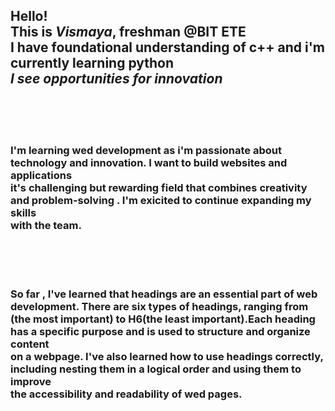 <!DOCTYPE html>
<html lang="en">
<head>
    <meta charset="UTF-8">
    <meta name="viewport" content="width=device-width, initial-scale=1.0">
    <title>Document</title>
</head>
<body>
    <h2>Hello!<br>
        This is <i>Vismaya</i>, freshman @BIT ETE <br>
        I have foundational understanding of c++ and i'm currently learning python<br>
        <i>I see opportunities for innovation</i>
 </h2>
 <br>
 <br>
 <br>
 
 <h3>I'm learning wed development as i'm passionate about technology and innovation. I want to build websites and applications<br>
it's challenging but rewarding field that combines creativity and problem-solving . I'm exicited to continue expanding my skills <br>with the team.</h3>
<br>
<br>
<br>

<h3>So far , I've learned that headings are an essential part of web development. There are six types of headings, ranging from <br>
(the most important) to H6(the least important).Each heading has a specific purpose and is used to structure and organize content<br>
on a webpage. I've also learned how to use headings correctly, including nesting them in a logical order and using them to improve<br>
the accessibility and readability of wed pages. </h3>
</body>
</html>
